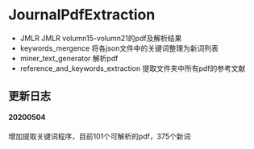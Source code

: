 # JournalPdfExtraction

* JMLR JMLR volumn15-volumn21的pdf及解析结果
* keywords_mergence 将各json文件中的关键词整理为新词列表
* miner_text_generator 解析pdf
* reference_and_keywords_extraction 提取文件夹中所有pdf的参考文献

## 更新日志
#### 20200504
增加提取关键词程序，目前101个可解析的pdf，375个新词